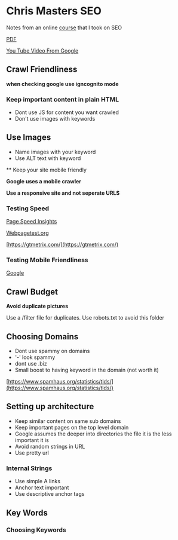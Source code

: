 # Chris Masters SEO

Notes from an online [course](https://www.udemy.com/course/learn-seo) that I took on SEO

[PDF](/seo.pdf)

[You Tube Video From Google](https://www.youtube.com/watch?v=BNHR6IQJGZs)

## Crawl Friendliness

__when checking google use igncognito mode__

### Keep important content in plain HTML

* Dont use JS for content you want crawled
* Don't use images with keywords

## Use Images 

* Name images with your keyword 
* Use ALT text with keyword

** Keep your site mobile friendly

 __Google uses a mobile crawler__

 __Use a responsive site and not seperate URLS__

 ### Testing Speed

 [Page Speed Insights](https://developers.google.com/speed/pagespeed/insights)

 [Webpagetest.org](https://webpagetest.org/easy.php)

 [https://gtmetrix.com/](https://gtmetrix.com/)

 ### Testing Mobile Friendliness

 [Google](https://search.google.com/test/mobile-friendly)

 ## Crawl Budget

 __Avoid duplicate pictures__

 Use a /filter file for duplicates. Use robots.txt to avoid this folder

 ## Choosing Domains 

 * Dont use spammy on domains 
 * '-' look spammy
 * dont use .biz
 * Small boost to having keyword in the domain (not worth it)

 [https://www.spamhaus.org/statistics/tlds/](https://www.spamhaus.org/statistics/tlds/)

 ## Setting up architecture 

 * Keep similar content on same sub domains
 * Keep important pages on the top level domain
 * Google assumes the deeper into directories the file it is the less important it is
 * Avoid random strings in URL
 * Use pretty url 

 ### Internal Strings

* Use simple A links
* Anchor text important
* Use descriptive anchor tags

## Key Words 

### Choosing Keywords 

